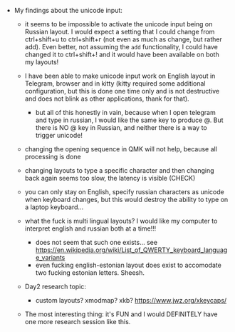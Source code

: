 - My findings about the unicode input:
  - it seems to be impossible to activate the unicode input being on Russian layout. 
    I would expect a setting that I could change from ctrl+shift+u to ctrl+shift+г (not 
    even as much as change, but rather add). Even better, not assuming the `add` functionality, 
    I could have changed it to ctrl+shift+! and it would have been available on both my layouts!
  - I have been able to make unicode input work on English layout in Telegram, browser and in kitty 
    (kitty required some additional configuration, but this is done one time only and is not destructive
    and does not blink as other applications, thank for that).
    - but all of this honestly in vain, because when I open telegram and type in russian, I would like the 
      same key to produce @. But there is NO @ key in Russian, and neither there is a way to trigger unicode!
  - changing the opening sequence in QMK will not help, because all processing is done

  - changing layouts to type a specific character and then changing back again seems too slow, the latency is visible (CHECK)

  - you can only stay on English, specify russian characters as unicode when keyboard changes, but this would
    destroy the ability to type on a laptop keyboard...

  - what the fuck is multi lingual layouts? I would like my computer to interpret english and russian both 
    at a time!!!
    - does not seem that such one exists... see https://en.wikipedia.org/wiki/List_of_QWERTY_keyboard_language_variants
    - even fucking english-estonian layout does exist to accomodate two fucking estonian letters. Sheesh.

  - Day2 research topic:
    - custom layouts? xmodmap? xkb?
       https://www.jwz.org/xkeycaps/

  - The most interesting thing: it's FUN and I would DEFINITELY have one more research session like this.
